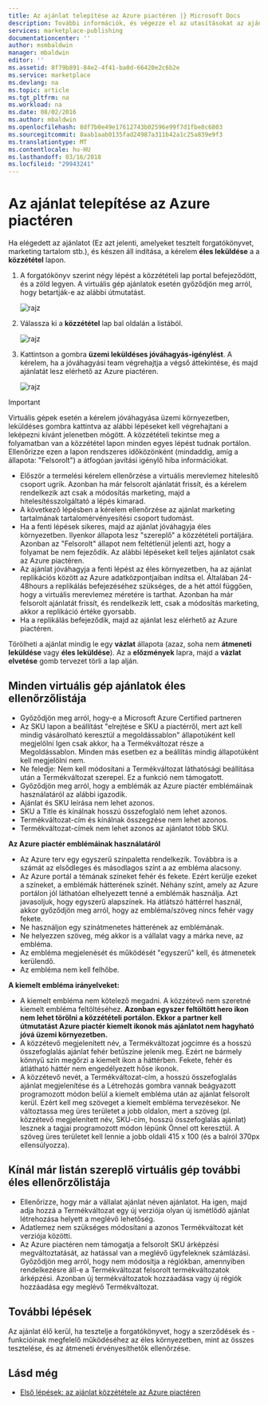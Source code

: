 ```yaml
---
title: Az ajánlat telepítése az Azure piactéren |} Microsoft Docs
description: További információk, és végezze el az utasításokat az ajánlatot--telepítendő virtuálisgép-lemezkép, fejlesztői szolgáltatás, adatszolgáltatás, stb. – az Azure piactéren.
services: marketplace-publishing
documentationcenter: ''
author: msmbaldwin
manager: mbaldwin
editor: ''
ms.assetid: 8f79b891-84e2-4f41-ba0d-66420e2c6b2e
ms.service: marketplace
ms.devlang: na
ms.topic: article
ms.tgt_pltfrm: na
ms.workload: na
ms.date: 08/02/2016
ms.author: mbaldwin
ms.openlocfilehash: 8df7b0e49e17612743b02596e99f7d1fbe8c6803
ms.sourcegitcommit: 8aab1aab0135fad24987a311b42a1c25a839e9f3
ms.translationtype: MT
ms.contentlocale: hu-HU
ms.lasthandoff: 03/16/2018
ms.locfileid: "29943241"
---
```

# <a name="deploy-your-offer-to-the-azure-marketplace"></a>Az ajánlat telepítése az Azure piactéren
Ha elégedett az ajánlatot (Ez azt jelenti, amelyeket tesztelt forgatókönyvet, marketing tartalom stb.), és készen áll indítása, a kérelem **éles leküldése** a a **közzététel** lapon.  

1. A forgatókönyv szerint négy lépést a közzétételi lap portal befejeződött, és a zöld legyen. A virtuális gép ajánlatok esetén győződjön meg arról, hogy betartják-e az alábbi útmutatást.
   
    ![rajz][img-pubportal-walkthru-checked]
2. Válassza ki a **közzététel** lap bal oldalán a listából.
   
    ![rajz][img-pubportal-menu-publish]
3. Kattintson a gombra **üzemi leküldéses jóváhagyás-igénylést**. A kérelem, ha a jóváhagyási team végrehajtja a végső áttekintése, és majd ajánlatát lesz elérhető az Azure piactéren.
   
    ![rajz][img-pubportal-publish-pushproduction]

> [!IMPORTANT]
> Virtuális gépek esetén a kérelem jóváhagyása üzemi környezetben, leküldéses gombra kattintva az alábbi lépéseket kell végrehajtani a leképezni kívánt jelenetben mögött. A közzétételi tekintse meg a folyamatban van a közzététel lapon minden egyes lépést tudnak portálon. Ellenőrizze ezen a lapon rendszeres időközönként (mindaddig, amíg a állapota: "Felsorolt") a átfogóan javítási igénylő hiba információkat.
> 
> * Először a termelési kérelem ellenőrzése a virtuális merevlemez hitelesítő csoport ugrik. Azonban ha már felsorolt ajánlatát frissít, és a kérelem rendelkezik azt csak a módosítás marketing, majd a hitelesítésszolgáltató a lépés kimarad.
> * A következő lépésben a kérelem ellenőrzése az ajánlat marketing tartalmának tartalomérvényesítési csoport tudomást.
> * Ha a fenti lépések sikeres, majd az ajánlat jóváhagyja éles környezetben. Ilyenkor állapota lesz "szereplő" a közzétételi portáljára. Azonban az "Felsorolt" állapot nem feltétlenül jelenti azt, hogy a folyamat be nem fejeződik. Az alábbi lépéseket kell teljes ajánlatot csak az Azure piactéren.
> * Az ajánlat jóváhagyja a fenti lépést az éles környezetben, ha az ajánlat replikációs között az Azure adatközpontjaiban indítsa el. Általában 24-48hours a replikálás befejezéséhez szükséges, de a hét attól függően, hogy a virtuális merevlemez méretére is tarthat. Azonban ha már felsorolt ajánlatát frissít, és rendelkezik lett, csak a módosítás marketing, akkor a replikáció értéke gyorsabb.
> * Ha a replikálás befejeződik, majd az ajánlat lesz elérhető az Azure piactéren.
> 
> Törölheti a ajánlat mindig le egy **vázlat** állapota (azaz, soha nem **átmeneti leküldése** vagy **éles leküldése**). Az a **előzmények** lapra, majd a **vázlat elvetése** gomb tervezet törli a lap alján.
> 
> 

## <a name="production-checklist-for-all-virtual-machine-offers"></a>Minden virtuális gép ajánlatok éles ellenőrzőlistája
* Győződjön meg arról, hogy-e a Microsoft Azure Certified partneren
* Az SKU lapon a beállítást "elrejtése e SKU a piactérről, mert azt kell mindig vásárolható keresztül a megoldássablon" állapotúként kell megjelölni Igen csak akkor, ha a Termékváltozat része a Megoldássablon. Minden más esetben ez a beállítás mindig állapotúként kell megjelölni nem.
* Ne feledje: Nem kell módosítani a Termékváltozat láthatósági beállítása után a Termékváltozat szerepel. Ez a funkció nem támogatott.
* Győződjön meg arról, hogy a emblémák az Azure piactér emblémáinak használatáról az alábbi igazodik.
* Ajánlat és SKU leírása nem lehet azonos.
* SKU a Title és kínálnak hosszú összefoglaló nem lehet azonos.
* Termékváltozat-cím és kínálnak összegzése nem lehet azonos.
* Termékváltozat-címek nem lehet azonos az ajánlatot több SKU.

**Az Azure piactér emblémáinak használatáról**

* Az Azure terv egy egyszerű színpaletta rendelkezik. Továbbra is a számát az elsődleges és másodlagos színt a az embléma alacsony.
* Az Azure portál a témának színeket fehér és fekete. Ezért kerülje ezeket a színeket, a emblémák hátterének színét. Néhány színt, amely az Azure portálon jól láthatóan elhelyezett tenné a emblémák használja. Azt javasoljuk, hogy egyszerű alapszínek. Ha átlátszó háttérrel használ, akkor győződjön meg arról, hogy az embléma/szöveg nincs fehér vagy fekete.
* Ne használjon egy színátmenetes hátterének az emblémának.
* Ne helyezzen szöveg, még akkor is a vállalat vagy a márka neve, az embléma.
* Az embléma megjelenését és működését "egyszerű" kell, és átmenetek kerülendő.
* Az embléma nem kell felhőbe.

**A kiemelt embléma irányelveket:**

* A kiemelt embléma nem kötelező megadni. A közzétevő nem szeretné kiemelt embléma feltöltéséhez. **Azonban egyszer feltöltött hero ikon nem lehet törölni a közzétételi portálon. Ekkor a partner kell útmutatást Azure piactér kiemelt ikonok más ajánlatot nem hagyható jóvá üzemi környezetben.**
* A közzétevő megjelenített név, a Termékváltozat jogcímre és a hosszú összefoglalás ajánlat fehér betűszíne jelenik meg. Ezért ne bármely könnyű szín megőrzi a kiemelt ikon a háttérben. Fekete, fehér és átlátható háttér nem engedélyezett hőse ikonok.
* A közzétevő nevét, a Termékváltozat-cím, a hosszú összefoglalás ajánlat megjelenítése és a Létrehozás gombra vannak beágyazott programozott módon belül a kiemelt embléma után az ajánlat felsorolt kerül. Ezért kell meg szöveget a kiemelt embléma tervezésekor. Ne változtassa meg üres területet a jobb oldalon, mert a szöveg (pl. közzétevő megjelenített név, SKU-cím, hosszú összefoglalás ajánlat) lesznek a tagjai programozott módon lépünk Önnel ott keresztül. A szöveg üres területet kell lennie a jobb oldali 415 x 100 (és a balról 370px ellensúlyozza).

## <a name="additional-production-checklist-for-already-listed-virtual-machine-offers"></a>Kínál már listán szereplő virtuális gép további éles ellenőrzőlistája
* Ellenőrizze, hogy már a vállalat ajánlat néven ajánlatot. Ha igen, majd adja hozzá a Termékváltozat egy új verziója olyan új ismétlődő ajánlat létrehozása helyett a meglévő lehetőség.
* Adatlemez nem szükséges módosítani a azonos Termékváltozat két verziója közötti.
* Az Azure piactéren nem támogatja a felsorolt SKU árképzési megváltoztatását, az hatással van a meglévő ügyfeleknek számlázási. Győződjön meg arról, hogy nem módosítja a régiókban, amennyiben rendelkezésre áll-e a Termékváltozat felsorolt termékváltozatok árképzési. Azonban új termékváltozatok hozzáadása vagy új régiók hozzáadása egy meglévő Termékváltozat.

## <a name="next-steps"></a>További lépések
Az ajánlat élő kerül, ha tesztelje a forgatókönyvet, hogy a szerződések és -funkcióinak megfelelő működéséhez az éles környezetben, mint az összes tesztelése, és az átmeneti érvényesíthetők ellenőrzése.

## <a name="see-also"></a>Lásd még
* [Első lépések: az ajánlat közzététele az Azure piactéren](marketplace-publishing-getting-started.md)

[img-pubportal-walkthru-checked]:media/marketplace-publishing-push-to-production/pubportal-walkthru-checked.png
[img-pubportal-menu-publish]:media/marketplace-publishing-push-to-production/pubportal-menu-publish.png
[img-pubportal-publish-pushproduction]:media/marketplace-publishing-push-to-production/pubportal-publish-pushproduction.png
